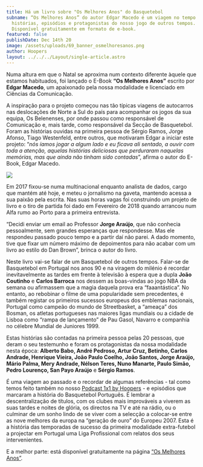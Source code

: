 ```yaml
---
title: Há um livro sobre "Os Melhores Anos" do Basquetebol
subname: “Os Melhores Anos” do autor Edgar Macedo é um viagem no tempo pelas
  histórias, episódios e protagonistas do nosso jogo de outros tempos.
  Disponível gratuitamente em formato de e-book.
featured: false
publishDate: Dec 14th 20
image: /assets/uploads/69_banner_osmelhoresanos.png
author: Hoopers
layout: ../../../Layout/single-article.astro
---
```

Numa altura em que o Natal se aproxima num contexto diferente àquele que estamos habituados, foi lançado o E-Book **“Os Melhores Anos”** escrito por **Edgar Macedo**, um apaixonado pela nossa modalidade e licenciado em Ciências da Comunicação.

A inspiração para o projeto começou nas tão típicas viagens de autocarros nas deslocações de Norte a Sul do país para acompanhar os jogos da sua equipa, Os Belenenses, por onde passou como responsável de Comunicação e, mais tarde, como responsável da Secção de Basquetebol. Foram as histórias ouvidas na primeira pessoa de Sérgio Ramos, Jorge Afonso, Tiago Westenfeld, entre outros, que motivaram Edgar a iniciar este projeto: “*nós íamos jogar a algum lado e eu ficava ali sentado, a ouvir com toda a atenção, aquelas histórias deliciosas que perduraram naquelas memórias, mas que ainda não tinham sido contadas*”, afirma o autor do E-Book, Edgar Macedo.

![](/assets/uploads/divulgacao.png)

Em 2017 fixou-se numa multinacional enquanto analista de dados, cargo que mantém até hoje, e meteu o jornalismo na gaveta, mantendo acessa a sua paixão pela escrita. Nas suas horas vagas foi construindo um projeto de livro e o tiro de partida foi dado em Fevereiro de 2018 quando arrancou num Alfa rumo ao Porto para a primeira entrevista.

“Decidi enviar um email ao Professor **Jorge Araújo**, que não conhecia pessoalmente, sem grandes esperanças que respondesse. Mas ele respondeu passado pouco tempo e a partir daí não parei. A dado momento, tive que fixar um número máximo de depoimentos para não acabar com um livro ao estilo do Dan Brown”, brinca o autor do livro.

Neste livro vai-se falar de um Basquetebol de outros tempos. Falar-se de Basquetebol em Portugal nos anos 90 e na viragem do milénio é recordar inevitavelmente as tardes em frente à televisão à espera que a dupla **João Coutinho** e **Carlos Barroca** nos dessem as boas-vindas ao jogo NBA da semana ou afirmassem que a magia daquela prova era “faaantástica”. No entanto, ao rebobinar o filme de uma popularidade sem precedentes, é também registar os primeiros sucessos europeus dos emblemas nacionais, Portugal como campeão do mundo de Streetbasket, a “ameaça” dos Bosman, os atletas portugueses nas maiores ligas mundiais ou a cidade de Lisboa como “rampa de lançamento” de Pau Gasol, Navarro e companhia no célebre Mundial de Juniores 1999.

Estas histórias são contadas na primeira pessoa pelas 20 pessoas, que deram o seu testemunho e foram os protagonistas da nossa modalidade nesta época: **Alberto Babo, André Pedroso, Artur Cruz, Betinho, Carlos Andrade, Henrique Vieira, João Paulo Coelho, João Santos, Jorge Araújo, Mário Palma, Mery Andrade, Nélson Teres, Nuno Manarte, Paulo Simão, Pedro Lourenço, San Payo Araújo** e **Sérgio Ramos**.

É uma viagem ao passado e o recordar de algumas referências - tal como temos feito também no nosso [Podcast 1x1 by Hoopers](https://open.spotify.com/show/0hhUbVNzpsyUT7dIlFxL1a) - e episódios que marcaram a história do Basquetebol Português. É lembrar a descentralização de títulos, com os clubes mais improváveis a viverem as suas tardes e noites de glória, os directos na TV e até na rádio, ou o culminar de um sonho lindo de se viver com a selecção a colocar-se entre as nove melhores da europa na “geração de ouro” do Europeu 2007. Esta é a história das temporadas de sucesso da primeira modalidade extra-futebol a projectar em Portugal uma Liga Profissional com relatos dos seus intervenientes.

E a melhor parte: está disponível gratuitamente na página <u>[“Os Melhores Anos”](http://osmelhoresanos.pt/)</u>.